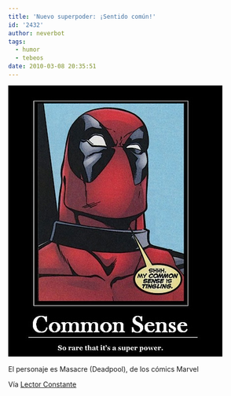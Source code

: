 ```yaml
---
title: 'Nuevo superpoder: ¡Sentido común!'
id: '2432'
author: neverbot
tags:
  - humor
  - tebeos
date: 2010-03-08 20:35:51
---
```


![201003082034.jpg](./nuevo-superpoder-sentido-comun/201003082034.jpg)

El personaje es Masacre (Deadpool), de los cómics Marvel

Vía [Lector Constante](http://lectorconstante.tumblr.com/post/432125396/si-lo-se-lleva-ya-un-tiempo-dando-vueltas-por-la)